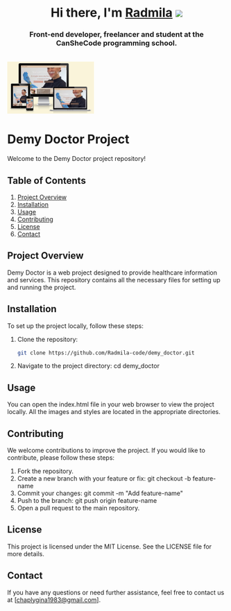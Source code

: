 <h1 align="center">Hi there, I'm <a href="https://radmila-code.glitch.me" target="_blank">Radmila</a> 
<img src="https://github.com/blackcater/blackcater/raw/main/images/Hi.gif" height="32"/></h1>
<h3 align="center">Front-end developer, freelancer and student at the CanSheCode programming school.</h3>
<br>

<img src="https://github.com/Radmila-code/demy_doctor/blob/main/photo_title_new.jpg" width="200px" alt="Title photo" />

# Demy Doctor Project

Welcome to the Demy Doctor project repository!

## Table of Contents

1. [Project Overview](#project-overview)
2. [Installation](#installation)
3. [Usage](#usage)
4. [Contributing](#contributing)
5. [License](#license)
6. [Contact](#contact)

## Project Overview

Demy Doctor is a web project designed to provide healthcare information and services. This repository contains all the necessary files for setting up and running the project.

## Installation

To set up the project locally, follow these steps:

1. Clone the repository:
   ```sh
   git clone https://github.com/Radmila-code/demy_doctor.git
2. Navigate to the project directory:
cd demy_doctor

## Usage
You can open the index.html file in your web browser to view the project locally. All the images and styles are located in the appropriate directories.

## Contributing 
We welcome contributions to improve the project. If you would like to contribute, please follow these steps:

  1. Fork the repository.
  2. Create a new branch with your feature or fix:
      git checkout -b feature-name
  3. Commit your changes:
      git commit -m "Add feature-name"
  4. Push to the branch:
      git push origin feature-name
  5. Open a pull request to the main repository.

## License 
This project is licensed under the MIT License. See the LICENSE file for more details.

## Contact
If you have any questions or need further assistance, feel free to contact us at [chaplygina1983@gmail.com].
